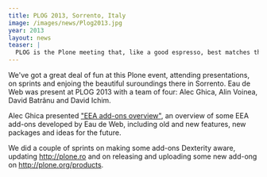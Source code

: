```yaml
---
title: PLOG 2013, Sorrento, Italy
image: /images/news/Plog2013.jpg
year: 2013
layout: news
teaser: |
  PLOG is the Plone meeting that, like a good espresso, best matches the definition of "italian style".
---
```


We've got a great deal of fun at this Plone event, attending presentations, on sprints and enjoing the beautiful suroundings there in Sorrento. Eau de Web was present at PLOG 2013 with a team of four: Alec Ghica, Alin Voinea, David Batrânu and David Ichim.

Alec Ghica presented ["EEA add-ons overview"][EEAaddons],
an overview of some EEA add-ons developed by Eau de Web, including old and new features, new packages and ideas for the future.

We did a couple of sprints on making some add-ons Dexterity aware, updating http://plone.ro and on releasing and uploading some new add-ong on http://plone.org/products. 

[EEAaddons]: http://www.slideshare.net/alecghica/plog-2013-eea-add-ons-overview
